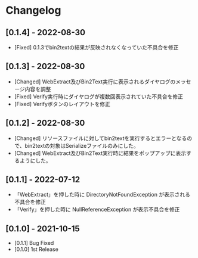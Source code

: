 # Changelog

## [0.1.4] - 2022-08-30

- [Fixed] 0.1.3でbin2textの結果が反映されなくなっていた不具合を修正

## [0.1.3] - 2022-08-30

- [Changed] WebExtract及びBin2Text実行に表示されるダイヤログのメッセージ内容を調整
- [Fixed] Verify実行時にダイヤログが複数回表示されていた不具合を修正
- [Fixed] Verifyボタンのレイアウトを修正

## [0.1.2] - 2022-08-30

- [Changed] リソースファイルに対してbin2textを実行するとエラーとなるので、bin2textの対象はSerializeファイルのみにした。
- [Changed] WebExtract及びBin2Text実行時に結果をポップアップに表示するようにした。

## [0.1.1] - 2022-07-12

- 「WebExtract」を押した時に DirectoryNotFoundException が表示される不具合を修正
- 「Verify」を押した時に NullReferenceException が表示不具合を修正

## [0.1.0] - 2021-10-15

- [0.1.1] Bug Fixed
- [0.1.0] 1st Release
